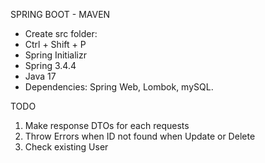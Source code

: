 SPRING BOOT - MAVEN
- Create src folder:
- Ctrl + Shift + P
- Spring Initializr
- Spring 3.4.4
- Java 17
- Dependencies: Spring Web, Lombok, mySQL.

TODO
1. Make response DTOs for each requests
2. Throw Errors when ID not found when Update or Delete
3. Check existing User

